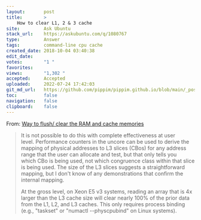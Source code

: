 ```yaml
---
layout:       post
title:        >
    How to clear L1, 2 & 3 cache
site:         Ask Ubuntu
stack_url:    https://askubuntu.com/q/1080767
type:         Answer
tags:         command-line cpu cache
created_date: 2018-10-04 03:40:38
edit_date:    
votes:        "1 "
favorites:    
views:        "1,302 "
accepted:     Accepted
uploaded:     2022-07-24 17:42:03
git_md_url:   https://github.com/pippim/pippim.github.io/blob/main/_posts/2018/2018-10-04-How-to-clear-L1_-2-_-3-cache.md
toc:          false
navigation:   false
clipboard:    false
---
```


From: [Way to flush/ clear the RAM and cache memories][1]

> It is not possible to do this with complete effectiveness at user  
> level.  Performance counters in the uncore can be used to derive the  
> mapping of physical addresses to L3 slices (CBos) for any address  
> range that the user can allocate and test, but that only tells you  
> which CBo is being used, not which congruence class within that slice  
> is being used.   The size of the L3 slices suggests a straightforward  
> mapping, but I don't know of any demonstrations that confirm the  
> internal mapping.  
>   
> At the gross level, on Xeon E5 v3 systems, reading an array that is 4x  
> larger than the L3 cache size will clear nearly 100% of the prior data  
> from the L1, L2, and L3 caches.  This only requires process binding  
> (e.g., "taskset" or "numactl --physcpubind" on Linux systems).  


  [1]: https://software.intel.com/en-us/forums/software-tuning-performance-optimization-platform-monitoring/topic/744272

